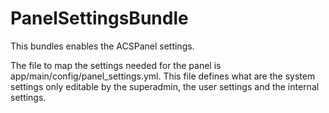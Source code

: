 PanelSettingsBundle
===================

This bundles enables the ACSPanel settings.

The file to map the settings needed for the panel is app/main/config/panel_settings.yml. This file defines what are the system settings only editable by the superadmin, the user settings and the internal settings.

